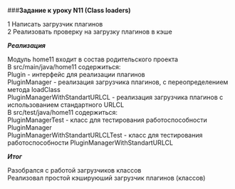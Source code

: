 ###**Задание к уроку N11 (Class loaders)**

1 Написать загрузчик плагинов  
2 Реализовать проверку на загрузку плагинов в кэше  

***Реализация***

Модуль home11 входит в состав родительского проекта  
В src/main/java/home11 содержиться:  
Plugin - интерфейс для реализации плагинов  
PluginManager - реализация загрузчика плагинов, с переопределением метода loadClass  
PluginManagerWithStandartURLCL - реализация загрузчика плагинов с использованием стандартного URLCL  
В src/test/java/home11 содержиться:  
PluginManagerTest - класс для тестирования работоспособности PluginManager  
PluginManagerWithStandartURLCLTest - класс для тестирования работоспособности PluginManagerWithStandartURLCL    

***Итог***

Разобрался с работой загрузчиков классов  
Реализовал простой кэшируюший загрузчик плагинов (классов)  
 
